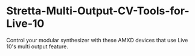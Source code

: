 # Stretta-Multi-Output-CV-Tools-for-Live-10
Control your modular synthesizer with these AMXD devices that use Live 10's multi output feature.
